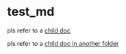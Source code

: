 # test_md

pls refer to a [child doc](doc-a.md)


pls refer to a [child doc in another folder](dir-a/doc-a.md)
